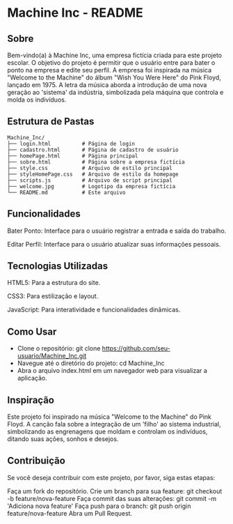 # Machine Inc - README

## Sobre
Bem-vindo(a) à Machine Inc, uma empresa fictícia criada para este projeto escolar. O objetivo do projeto é permitir que o usuário entre para bater o ponto na empresa e edite seu perfil. A empresa foi inspirada na música "Welcome to the Machine" do álbum "Wish You Were Here" do Pink Floyd, lançado em 1975. A letra da música aborda a introdução de uma nova geração ao 'sistema' da indústria, simbolizada pela máquina que controla e molda os indivíduos.

## Estrutura de Pastas

```plaintext
Machine_Inc/
├── login.html          # Página de login
├── cadastro.html       # Página de cadastro de usuário
├── homePage.html       # Página principal
├── sobre.html          # Página sobre a empresa fictícia
├── style.css           # Arquivo de estilo principal
├── styleHomePage.css   # Arquivo de estilo da homepage
├── scripts.js          # Arquivo de script principal
├── welcome.jpg         # Logotipo da empresa fictícia
└── README.md           # Este arquivo
```

## Funcionalidades
Bater Ponto: Interface para o usuário registrar a entrada e saída do trabalho.

Editar Perfil: Interface para o usuário atualizar suas informações pessoais.

## Tecnologias Utilizadas
HTML5: Para a estrutura do site.

CSS3: Para estilização e layout.

JavaScript: Para interatividade e funcionalidades dinâmicas.

## Como Usar
- Clone o repositório: git clone https://github.com/seu-usuario/Machine_Inc.git
- Navegue até o diretório do projeto: cd Machine_Inc
- Abra o arquivo index.html em um navegador web para visualizar a aplicação.

## Inspiração
Este projeto foi inspirado na música "Welcome to the Machine" do Pink Floyd. A canção fala sobre a integração de um 'filho' ao sistema industrial, simbolizando as engrenagens que moldam e controlam os indivíduos, ditando suas ações, sonhos e desejos.

## Contribuição
Se você deseja contribuir com este projeto, por favor, siga estas etapas:

Faça um fork do repositório.
Crie um branch para sua feature: git checkout -b feature/nova-feature
Faça commit das suas alterações: git commit -m 'Adiciona nova feature'
Faça push para o branch: git push origin feature/nova-feature
Abra um Pull Request.